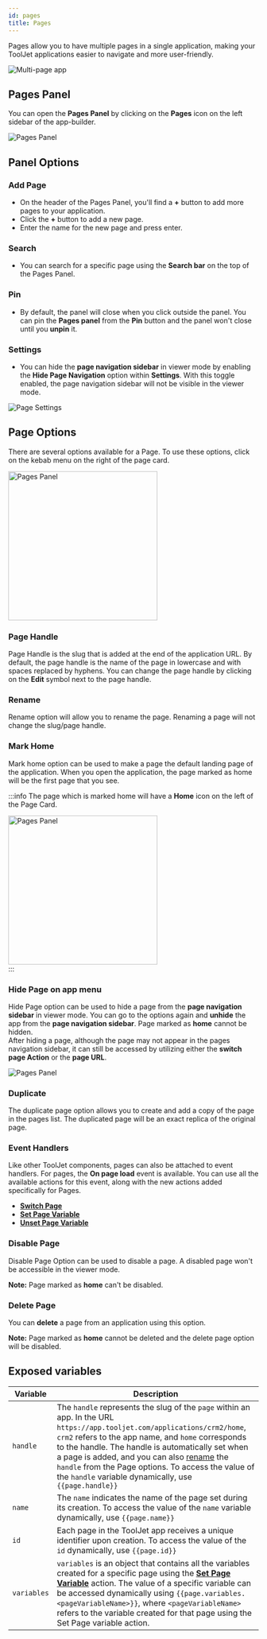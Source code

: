 ```yaml
---
id: pages
title: Pages
---
```


Pages allow you to have multiple pages in a single application, making your ToolJet applications easier to navigate and more user-friendly.

<div style={{textAlign: 'center'}}>

<img className="screenshot-full" src="/img/v2-beta/pages/pages-v2.gif" alt="Multi-page app" />

</div>

## Pages Panel

You can open the **Pages Panel** by clicking on the **Pages** icon on the left sidebar of the app-builder.

<div style={{textAlign: 'center'}}>

<img className="screenshot-full" src="/img/v2-beta/pages/pages-panel-v3.png" alt="Pages Panel"/>

</div>

## Panel Options

### Add Page

- On the header of the Pages Panel, you'll find a **+** button to add more pages to your application.
- Click the **+** button to add a new page.
- Enter the name for the new page and press enter.

### Search

- You can search for a specific page using the **Search bar** on the top of the Pages Panel.

### Pin

- By default, the panel will close when you click outside the panel. You can pin the **Pages panel** from the **Pin** button and the panel won't close until you **unpin** it.

### Settings

- You can hide the **page navigation sidebar** in viewer mode by enabling the **Hide Page Navigation** option within **Settings**. With this toggle enabled, the page navigation sidebar will not be visible in the viewer mode.

<div style={{textAlign: 'center'}}>

<img className="screenshot-full" src="/img/v2-beta/pages/disable-menu.gif" alt="Page Settings" />

</div>


## Page Options

There are several options available for a Page. To use these options, click on the kebab menu on the right of the page card.

<div style={{textAlign: 'left'}}>

<img className="screenshot-full" src="/img/v2-beta/pages/options-v2.png" alt="Pages Panel" width="300" />

</div>

### Page Handle

Page Handle is the slug that is added at the end of the application URL. By default, the page handle is the name of the page in lowercase and with spaces replaced by hyphens. You can change the page handle by clicking on the **Edit** symbol next to the page handle.

### Rename

Rename option will allow you to rename the page. Renaming a page will not change the slug/page handle.

### Mark Home

Mark home option can be used to make a page the default landing page of the application. When you open the application, the page marked as home will be the first page that you see.


:::info
The page which is marked home will have a **Home** icon on the left of the Page Card.
<div style={{textAlign: 'left'}}>

<img className="screenshot-full" src="/img/v2-beta/pages/home-icon-v2.png" alt="Pages Panel" width="300" />

</div>
:::

### Hide Page on app menu

Hide Page option can be used to hide a page from the **page navigation sidebar** in viewer mode. You can go to the options again and **unhide** the app from the **page navigation sidebar**. Page marked as **home** cannot be hidden.<br/>
After hiding a page, although the page may not appear in the pages navigation sidebar, it can still be accessed by utilizing either the **switch page Action** or the **page URL**.

<div style={{textAlign: 'center'}}>
<img className="screenshot-full" src="/img/v2-beta/pages/accesshidden-v2.gif" alt="Pages Panel" />
</div>


### Duplicate

The duplicate page option allows you to create and add a copy of the page in the pages list. The duplicated page will be an exact replica of the original page.

### Event Handlers

Like other ToolJet components, pages can also be attached to event handlers. For pages, the **On page load** event is available. You can use all the available actions for this event, along with the new actions added specifically for Pages.

- **[Switch Page](/docs/actions/switch-page)**
- **[Set Page Variable](/docs/actions/set-page-variable)**
- **[Unset Page Variable](/docs/actions/unset-page-variable)**

### Disable Page

Disable Page Option can be used to disable a page. A disabled page won't be accessible in the viewer mode. 

**Note:** Page marked as **home** can't be disabled.

### Delete Page

You can **delete** a page from an application using this option.

**Note:** Page marked as **home** cannot be deleted and the delete page option will be disabled.

## Exposed variables

| Variable    | Description |
| ----------- | ----------- | 
| `handle` | The `handle` represents the slug of the `page` within an app. In the URL `https://app.tooljet.com/applications/crm2/home`, `crm2` refers to the app name, and `home` corresponds to the handle. The handle is automatically set when a page is added, and you can also [rename](/docs/tutorial/pages#rename) the `handle` from the Page options. To access the value of the `handle` variable dynamically, use `{{page.handle}}`|
| `name` | The `name` indicates the name of the page set during its creation. To access the value of the `name` variable dynamically, use `{{page.name}}` |
| `id` | Each page in the ToolJet app receives a unique identifier upon creation. To access the value of the `id` dynamically, use `{{page.id}}` |
| `variables` | `variables` is an object that contains all the variables created for a specific page using the **[Set Page Variable](/docs/actions/set-page-variable)** action. The value of a specific variable can be accessed dynamically using `{{page.variables.<pageVariableName>}}`, where `<pageVariableName>` refers to the variable created for that page using the Set Page variable action. |